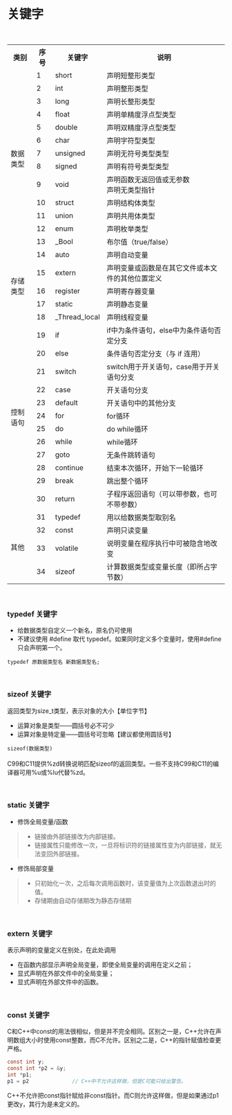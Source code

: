 # 关键字
<br>

<table>
  <tr>
    <th>类别</th>
    <th>序号</th>
    <th>关键字</th>
    <th>说明</th>
  </tr>
  <tr>
    <td rowspan =13>数据类型</td>
    <td>1</td>
    <td>short </td>
    <td>声明短整形类型</td>
  </tr>
  <tr>
    <td>2</td>
    <td>int</td>
    <td>声明整形类型</td>
  </tr>
  <tr>
    <td>3</td>
    <td>long</td>
    <td>声明长整形类型</td>
  </tr>
  <tr>
    <td>4</td>
    <td>float</td>
    <td>声明单精度浮点型类型</td>
  </tr>
  <tr>
    <td>5</td>
    <td>double</td>
    <td>声明双精度浮点型类型</td>
  </tr> 
  <tr>
    <td>6</td>
    <td>char</td>
    <td>声明字符型类型</td>
  </tr>   
  <tr>
    <td>7</td>
    <td>unsigned</td>
    <td>声明无符号类型类型</td>
  </tr>    
  <tr>
    <td>8</td>
    <td>signed</td>
    <td>声明有符号类型类型</td>
  </tr>    
  <tr>
    <td>9</td>
    <td>void</td>
    <td>声明函数无返回值或无参数<br>声明无类型指针</td>
  </tr>  
  <tr>
    <td>10</td>
    <td>struct</td>
    <td>声明结构体类型</td>
  </tr>    
  <tr>
    <td>11</td>
    <td>union</td>
    <td>声明共用体类型</td>
  </tr>     
  <tr>
    <td>12</td>
    <td>enum</td>
    <td>声明枚举类型</td>
  </tr>    
  <tr>
    <td>13</td>
    <td>_Bool</td>
    <td>布尔值（true/false）</td>
  </tr>     

  <tr>
    <td rowspan =5>存储类型</td>
    <td>14</td>
    <td>auto </td>
    <td>声明自动变量</td>
  </tr>
  <tr>
    <td>15</td>
    <td>extern </td>
    <td>声明变量或函数是在其它文件或本文件的其他位置定义</td>
  </tr>  
  <tr>
    <td>16</td>
    <td>register </td>
    <td>声明寄存器变量</td>
  </tr>  
  <tr>
    <td>17</td>
    <td>static </td>
    <td>声明静态变量</td>
  </tr>  
  <tr>
    <td>18</td>
    <td>_Thread_local </td>
    <td>声明线程变量</td>
  </tr>    
  
  <tr>
    <td rowspan =12>控制语句</td>
    <td>19</td>
    <td>if </td>
    <td>if中为条件语句，else中为条件语句否定分支</td>
  </tr> 
  <tr>
    <td>20</td>
    <td>else </td>
    <td>条件语句否定分支（与 if 连用）</td>
  </tr> 
  <tr>
    <td>21</td>
    <td>switch </td>
    <td>switch用于开关语句，case用于开关语句分支</td>
  </tr> 
  <tr>
    <td>22</td>
    <td>case</td>
    <td>开关语句分支</td>
  </tr> 
  <tr>
    <td>23</td>
    <td>default</td>
    <td>开关语句中的其他分支</td>
  </tr>   
  <tr>
    <td>24</td>
    <td>for</td>
    <td>for循环</td>
  </tr>   
  <tr>
    <td>25</td>
    <td>do</td>
    <td>do while循环</td>
  </tr>    
  <tr>
    <td>26</td>
    <td>while</td>
    <td>while循环</td>
  </tr>    
  <tr>
    <td>27</td>
    <td>goto</td>
    <td>无条件跳转语句</td>
  </tr>
  <tr>
    <td>28</td>
    <td>continue</td>
    <td>结束本次循环，开始下一轮循环</td>
  </tr>
  <tr>
    <td>29</td>
    <td>break</td>
    <td>跳出整个循环</td>
  </tr>
  <tr>
    <td>30</td>
    <td>return</td>
    <td>子程序返回语句（可以带参数，也可不带参数）</td>
  </tr>
  
  <tr>
    <td rowspan =4>其他</td>
    <td>31</td>
    <td>typedef </td>
    <td>用以给数据类型取别名</td>
  </tr> 
  <tr>
    <td>32</td>
    <td>const</td>
    <td>声明只读变量</td>
  </tr>
  <tr>
    <td>33</td>
    <td>volatile</td>
    <td>说明变量在程序执行中可被隐含地改变</td>
  </tr>
  <tr>
    <td>34</td>
    <td>sizeof</td>
    <td>计算数据类型或变量长度（即所占字节数）</td>
  </tr>
  
  
  
  
  
  
  
  
  
  
  
  
  
  
  
  
  
  
  
  
  
  
  
  
  
  
  
  
  
  
  
  
  
  
  
  
  
  
  
  
  
  
  
  
  
  
  
  
  
  
  
  
  
  
</table>

<br>




### typedef 关键字
* 给数据类型自定义一个新名，原名仍可使用
* 不建议使用 #define 取代 typedef。如果同时定义多个变量时，使用#define只会声明第一个。<br>

``` typedef 原数据类型名 新数据类型名; ```

<br>

### sizeof 关键字
返回类型为size_t类型，表示对象的大小【单位字节】
* 运算对象是类型——圆括号必不可少
* 运算对象是特定量——圆括号可忽略【建议都使用圆括号】

``` sizeof(数据类型) ```  
<br>C99和C11提供%zd转换说明匹配sizeof的返回类型。一些不支持C99和C11的编译器可用%u或%lu代替%zd。

<br>

### static 关键字
* 修饰全局变量/函数
>* 链接由外部链接改为内部链接。
>* 链接属性只能修改一次，一旦将标识符的链接属性变为内部链接，就无法变回外部链接。
* 修饰局部变量
>* 只初始化一次，之后每次调用函数时，该变量值为上次函数退出时的值。
>* 存储期由自动存储期改为静态存储期

<br>

### extern 关键字
表示声明的变量定义在别处，在此处调用
* 在函数内部显示声明全局变量，即使全局变量的调用在定义之前；
* 显式声明在外部文件中的全局变量；
* 显式声明在外部文件中的函数。

<br>

### const 关键字
C和C++中const的用法很相似，但是并不完全相同。区别之一是，C++允许在声明数组大小时使用const整数，而C不允许。区别之二是，C++的指针赋值检查更严格。

``` C
const int y;
const int *p2 = &y;
int *p1;
p1 = p2              // C++中不允许这样做，但是C可能只给出警告。
``` 
C++不允许把const指针赋给非const指针。而C则允许这样做，但是如果通过p1更改y，其行为是未定义的。



